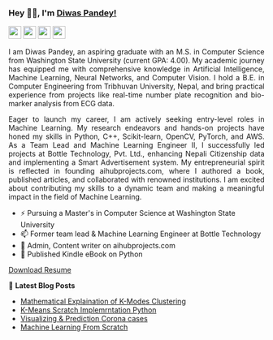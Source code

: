 ### Hey 👋🏽, I'm [Diwas Pandey!](https://diwaspandey.com.np) 

<p>
    <a href="mailto:diwaspandey524@gmail.com"><img src="https://img.shields.io/badge/Email-%23E4405F.svg?&style=for-the-badge&logo=gmail&logoColor=white" height=25></a> <a href="https://www.instagram.com/aihub_/"><img src="https://img.shields.io/badge/instagram-%23E4405F.svg?&style=for-the-badge&logo=instagram&logoColor=white" height=25></a>  
  <a href="https://www.linkedin.com/in/diwas524"><img src="https://img.shields.io/badge/linkedin-%230077B5.svg?&style=for-the-badge&logo=linkedin&logoColor=white" height=25></a>
  <a href="https://www.instagram.com/diwas_4p"><img src="https://img.shields.io/badge/instagram-%23E4405F.svg?&style=for-the-badge&logo=instagram&logoColor=white" height=25></a>  

</p>

<div style="text-align: justify">
      
I am Diwas Pandey, an aspiring graduate with an M.S. in Computer Science from Washington State University (current GPA: 4.00). My academic journey has equipped me with comprehensive knowledge in Artificial Intelligence, Machine Learning, Neural Networks, and Computer Vision. I hold a B.E. in Computer Engineering from Tribhuvan University, Nepal, and bring practical experience from projects like real-time number plate recognition and bio-marker analysis from ECG data.

Eager to launch my career, I am actively seeking entry-level roles in Machine Learning. My research endeavors and hands-on projects have honed my skills in Python, C++, Scikit-learn, OpenCV, PyTorch, and AWS. As a Team Lead and Machine Learning Engineer II, I successfully led projects at Bottle Technology, Pvt. Ltd., enhancing Nepali Citizenship data and implementing a Smart Advertisement system. My entrepreneurial spirit is reflected in founding aihubprojects.com, where I authored a book, published articles, and collaborated with renowned institutions. I am excited about contributing my skills to a dynamic team and making a meaningful impact in the field of Machine Learning.  
  
  </div>
  
- ⚡ Pursuing a Master's in Computer Science at Washington State University
- 📫 Former team lead & Machine Learning Engineer at Bottle Technology
- 🔭 Admin, Content writer on aihubprojects.com
- 🌱 Published Kindle eBook on Python


[Download Resume](https://diwaspandey.com.np)

  


📕 **Latest Blog Posts**
<!-- BLOG-POST-LIST:START -->
- [Mathematical Explaination of K-Modes Clustering ](https://aihubprojects.com/k-modes-clustering-algorithm-mathematical-scratch-implementation/)
- [K-Means Scratch Implemrntation Python](https://aihubprojects.com/k-means-clustering-from-scratch-python/)
- [Visualizing & Prediction Corona cases](https://aihubprojects.com/visualizing-predicting-corona-cases/)
- [Machine Learning From Scratch](https://aihubprojects.com/machine-learning-from-scratch-python/)
<!-- BLOG-POST-LIST:END -->
